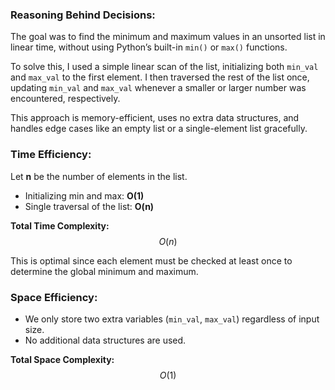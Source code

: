 ### Reasoning Behind Decisions:

The goal was to find the minimum and maximum values in an unsorted list in linear time, without using Python’s built-in `min()` or `max()` functions. 

To solve this, I used a simple linear scan of the list, initializing both `min_val` and `max_val` to the first element. I then traversed the rest of the list once, updating `min_val` and `max_val` whenever a smaller or larger number was encountered, respectively.

This approach is memory-efficient, uses no extra data structures, and handles edge cases like an empty list or a single-element list gracefully.



### Time Efficiency:

Let **n** be the number of elements in the list.

- Initializing min and max: **O(1)**
- Single traversal of the list: **O(n)**

**Total Time Complexity:**  
$$O(n)$$

This is optimal since each element must be checked at least once to determine the global minimum and maximum.



### Space Efficiency:

- We only store two extra variables (`min_val`, `max_val`) regardless of input size.
- No additional data structures are used.

**Total Space Complexity:**  
$$O(1)$$
